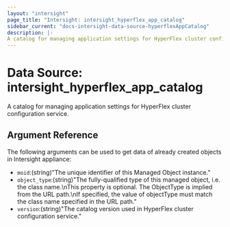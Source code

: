 ```yaml
---
layout: "intersight"
page_title: "Intersight: intersight_hyperflex_app_catalog"
sidebar_current: "docs-intersight-data-source-hyperflexAppCatalog"
description: |-
A catalog for managing application settings for HyperFlex cluster configuration service.
---
```


# Data Source: intersight_hyperflex_app_catalog
A catalog for managing application settings for HyperFlex cluster configuration service.
## Argument Reference
The following arguments can be used to get data of already created objects in Intersight appliance:
* `moid`:(string)"The unique identifier of this Managed Object instance."
* `object_type`:(string)"The fully-qualified type of this managed object, i.e. the class name.\nThis property is optional. The ObjectType is implied from the URL path.\nIf specified, the value of objectType must match the class name specified in the URL path."
* `version`:(string)"The catalog version used in HyperFlex cluster configuration service."
